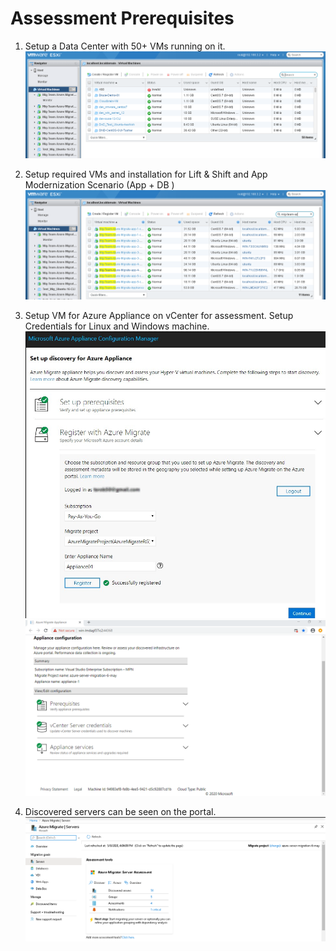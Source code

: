 # Assessment Prerequisites

1. Setup a Data Center with 50+ VMs running on it.
![Application Discovery](https://github.com/Click2Cloud/Azure-Migrate/blob/master/images/prerequisites/prereq1.PNG?raw=true)

2. Setup required VMs and installation for Lift & Shift and App Modernization Scenario (App + DB )
![Application Discovery](https://github.com/Click2Cloud/Azure-Migrate/blob/master/images/prerequisites/prereq2.PNG?raw=true)

3. Setup VM for Azure Appliance on vCenter for assessment. Setup Credentials for Linux and Windows machine.
![Application Discovery](https://github.com/Click2Cloud/Azure-Migrate/blob/master/images/prerequisites/Register-with-Azure-Migrate.jpg?raw=true)
![Application Discovery](https://github.com/Click2Cloud/Azure-Migrate/blob/master/images/prerequisites/prereq3.PNG?raw=true)

4. Discovered servers can be seen on the portal.
![Application Discovery](https://github.com/Click2Cloud/Azure-Migrate/blob/master/images/tailwind-traders/srver-assessment1.PNG?raw=true)
